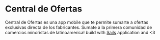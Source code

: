 # Central de Ofertas
Central de Ofertas es una app mobile que te permite sumarte a ofertas exclusivas directa de los fabricantes. Sumate a la primera comunidad de comercios minoristas de latinoamerica!
build with [Sails](http://sailsjs.org) application and <3
